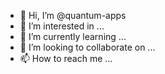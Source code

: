 - 👋 Hi, I’m @quantum-apps
- 👀 I’m interested in ...
- 🌱 I’m currently learning ...
- 💞️ I’m looking to collaborate on ...
- 📫 How to reach me ...

<!---
quantum-apps/quantum-apps is a ✨ special ✨ repository because its `README.md` (this file) appears on your GitHub profile.
You can click the Preview link to take a look at your changes.
--->
